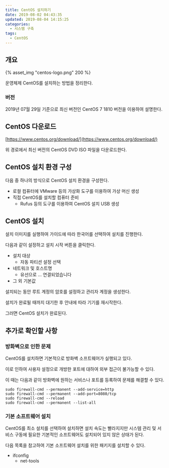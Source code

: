 ```yaml
---
title: CentOS 설치하기
date: 2019-08-02 04:43:35
updated: 2019-08-04 14:15:25
categories:
  - 시스템 구축
tags:
  - CentOS
---
```


## 개요

{% asset_img "centos-logo.png" 200 %}

운영체제 CentOS를 설치하는 방법을 정리한다.

<!-- more -->

### 버전

2019년 07월 29일 기준으로 최신 버전인 CentOS 7 1810 버전을 이용하여 설명한다.

## CentOS 다운로드

[https://www.centos.org/download/](https://www.centos.org/download/)

위 경로에서 최신 버전의 CentOS DVD ISO 파일을 다운로드한다.

## CentOS 설치 환경 구성

다음 중 하나의 방식으로 CentOS 설치 환경을 구성한다.

- 로컬 컴퓨터에 VMware 등의 가상화 도구를 이용하여 가상 머신 생성
- 직접 CentOS를 설치할 컴퓨터 준비
  - Rufus 등의 도구를 이용하여 CentOS 설치 USB 생성

## CentOS 설치

설치 이미지를 실행하여 가이드에 따라 한국어를 선택하여 설치를 진행한다.

다음과 같이 설정하고 설치 시작 버튼을 클릭한다.

- 설치 대상
  - 자동 파티션 설정 선택
- 네트워크 및 호스트명
  - 유선으로 ... 연결되었습니다
- 그 외 기본값

설치되는 동안 루트 계정의 암호를 설정하고 관리자 계정을 생성한다.

설치가 완료될 때까지 대기한 후 안내에 따라 기기를 재시작한다.

그러면 CentOS 설치가 완료된다.

## 추가로 확인할 사항

### 방화벽으로 인한 문제

CentOS를 설치하면 기본적으로 방화벽 소프트웨어가 실행되고 있다.

이로 인하여 사용자 설정으로 개방한 포트에 대하여 외부 접근이 불가능할 수 있다.

이 때는 다음과 같이 방화벽에 원하는 서비스나 포트를 등록하여 문제를 해결할 수 있다.

    sudo firewall-cmd --permanent --add-service=http
    sudo firewall-cmd --permanent --add-port=8080/tcp
    sudo firewall-cmd --reload
    sudo firewall-cmd --permanent --list-all

### 기본 소프트웨어 설치

CentOS를 최소 설치를 선택하여 설치하면 설치 속도는 빨라지지만 시스템 관리 및 서비스 구동에 필요한 기본적인 소프트웨어도 설치되어 있지 않은 상태가 된다.

다음 목록을 참고하여 기본 소프트웨어 설치를 위한 패키지를 설치할 수 있다.

- ifconfig
  - net-tools
